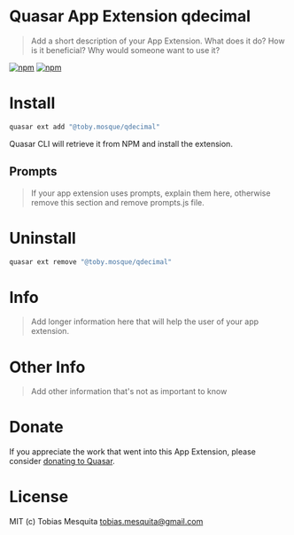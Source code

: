 # Quasar App Extension qdecimal

> Add a short description of your App Extension. What does it do? How is it beneficial? Why would someone want to use it?

[![npm](https://img.shields.io/npm/v/quasar-app-extension-qdecimal.svg?label=quasar-app-extension-qdecimal)](https://www.npmjs.com/package/@toby.mosque/quasar-app-extension-qdecimal)
[![npm](https://img.shields.io/npm/dt/quasar-app-extension-qdecimal.svg)](https://www.npmjs.com/package/@toby.mosque/quasar-app-extension-qdecimal)

# Install
```bash
quasar ext add "@toby.mosque/qdecimal"
```
Quasar CLI will retrieve it from NPM and install the extension.

## Prompts

> If your app extension uses prompts, explain them here, otherwise remove this section and remove prompts.js file.

# Uninstall
```bash
quasar ext remove "@toby.mosque/qdecimal"
```

# Info
> Add longer information here that will help the user of your app extension.

# Other Info
> Add other information that's not as important to know

# Donate
If you appreciate the work that went into this App Extension, please consider [donating to Quasar](https://donate.quasar.dev).

# License
MIT (c) Tobias Mesquita <tobias.mesquita@gmail.com>
